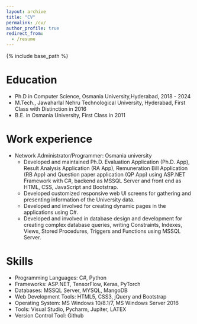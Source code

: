 ```yaml
---
layout: archive
title: "CV"
permalink: /cv/
author_profile: true
redirect_from:
  - /resume
---
```


{% include base_path %}

Education
======
* Ph.D in Computer Science, Osmania University,Hyderabad, 2018 - 2024 
* M.Tech., Jawaharlal Nehru Technological University, Hyderabad, First Class with Distinction in 2016
* B.E. in Osmania University, First Class in 2011

Work experience
======
* Network Administrator/Programmer: Osmania university
  * Developed and maintained Ph.D. Evaluation Application (Ph.D. App), Result Analysis Application
(RA App), Remuneration Bill Application (RB App) and Question paper application (QP App) using
ASP.NET Framework with C#, backend as MSSQL Server and front end as HTML, CSS, JavaScript
and Bootstrap.
  * Developed customized responsive web UI screens for gathering and presenting information of the University data.
  * Developed and involved for creating dynamic pages in the applications using C#.
  * Developed and involved in database design and development for creating complex database queries,
writing Constraints, Indexes, Views, Stored Procedures, Triggers and Functions using MSSQL Server.
 


  
Skills
======
* Programming Languages: C#, Python
* Frameworks: ASP.NET, TensorFlow, Keras, PyTorch
* Databases: MSSQL Server, MYSQL, MangoDB
* Web Development Tools: HTML5, CSS3, jQuery and Bootstrap  
* Operating System: MS Windows 10/8.1/7, MS Windows Server 2016
* Tools: Visual Studio, Pycharm, Jupiter, LATEX
* Version Control Tool: Github





